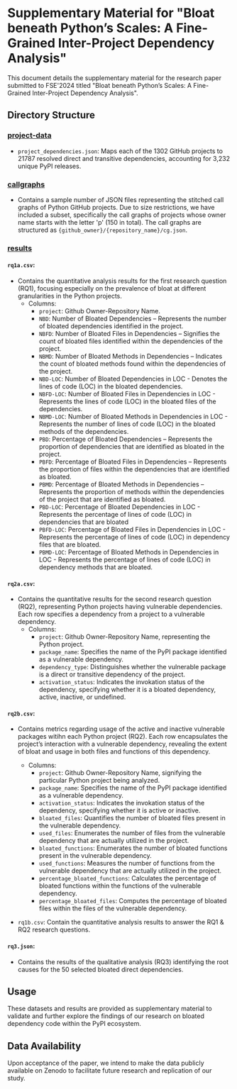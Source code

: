 # Supplementary Material for "Bloat beneath Python’s Scales: A Fine-Grained Inter-Project Dependency Analysis"

This  document details the supplementary material for the research paper submitted to FSE'2024 titled "Bloat beneath Python’s Scales: A Fine-Grained Inter-Project Dependency Analysis".

## Directory Structure

### [project-data](./project-data/)
- `project_dependencies.json`: Maps each of the 1302 GitHub projects to 21787 resolved direct and transitive dependencies, accounting for 3,232 unique PyPI releases.

### [callgraphs](./callgraphs)
- Contains a sample number of JSON files representing the stitched call graphs of Python GitHub projects.
Due to size restrictions,
we have included a subset,
specifically the call graphs of projects whose owner name starts with the letter 'p'
(150 in total).
The call graphs are structured as `{github_owner}/{repository_name}/cg.json`.

### [results](./results/)
#### `rq1a.csv`: 
- Contains the quantitative analysis results for the first research question (RQ1), focusing especially on the prevalence of bloat at different granularities in the Python projects.
  - Columns:
    - `project`: Github Owner-Repository Name.
    - `NBD`: Number of Bloated Dependencies – Represents the number of bloated dependencies identified in the project.
    - `NBFD`: Number of Bloated Files in Dependencies – Signifies the count of bloated files identified within the dependencies of the project.
    - `NBMD`: Number of Bloated Methods in Dependencies – Indicates the count of bloated methods found within the dependencies of the project.
    - `NBD-LOC`: Number of Bloated Dependencies in LOC - Denotes the lines of code (LOC) in the bloated dependencies.
    - `NBFD-LOC`: Number of Bloated Files in Dependencies in LOC - Represents the lines of code (LOC) in the bloated files of the dependencies.
    - `NBMD-LOC`: Number of Bloated Methods in Dependencies in LOC - Represents the number of lines of code (LOC) in the bloated methods of the dependencies.
    - `PBD`: Percentage of Bloated Dependencies – Represents the proportion of dependencies that are identified as bloated in the project.
    - `PBFD`: Percentage of Bloated Files in Dependencies – Represents the proportion of files within the dependencies that are identified as bloated.
    - `PBMD`: Percentage of Bloated Methods in Dependencies – Represents the proportion of methods within the dependencies of the project that are identified as bloated.
    - `PBD-LOC`: Percentage of Bloated Dependencies in LOC - Represents the percentage of lines of code (LOC) in dependencies that are bloated
    - `PBFD-LOC`: Percentage of Bloated Files in Dependencies in LOC - Represents the percentage of lines of code (LOC) in dependency files that are bloated.
    - `PBMD-LOC`: Percentage of Bloated Methods in Dependencies in LOC - Represents the percentage of lines of code (LOC) in dependency methods that are bloated.

#### `rq2a.csv`: 
- Contains the quantitative results for the second research question (RQ2), representing Python projects having vulnerable dependencies. Each row specifies a dependency from a project to a vulnerable dependency.
  - Columns:
    - `project`: Github Owner-Repository Name, representing the Python project.
    - `package_name`: Specifies the name of the PyPI package identified as a vulnerable dependency.
    - `dependency_type`: Distinguishes whether the vulnerable package is a direct or transitive dependency of the project.
    - `activation_status`: Indicates the invokation status of the dependency, specifying whether it is a bloated dependency, active, inactive, or undefined.

#### `rq2b.csv`: 
- Contains metrics regarding usage of the active and inactive vulnerable packages witihn each Python project (RQ2). Each row encapsulates the project’s interaction with a vulnerable dependency, revealing the extent of bloat and usage in both files and functions of this dependency.

  - Columns:
    - `project`: Github Owner-Repository Name, signifying the particular Python project being analyzed.
    - `package_name`: Specifies the name of the PyPI package identified as a vulnerable dependency.
    - `activation_status`: Indicates the invokation status of the dependency, specifying whether it is active or inactive.
    - `bloated_files`: Quantifies the number of bloated files present in the vulnerable dependency.
    - `used_files`: Enumerates the number of files from the vulnerable dependency that are actually utilized in the project.
    - `bloated_functions`: Enumerates the number of bloated functions present in the vulnerable dependency.
    - `used_functions`: Measures the number of functions from the vulnerable dependency that are actually utilized in the project.
    - `percentage_bloated_functions`: Calculates the percentage of bloated functions within the functions of the vulnerable dependency.
    - `percentage_bloated_files`: Computes the percentage of bloated files within the files of the vulnerable dependency.



-  `rq1b.csv`:  Contain the quantitative analysis results to answer the  RQ1 & RQ2 research questions.
#### `rq3.json`: 
- Contains the results of the qualitative analysis (RQ3) identifying  the root causes for the 50 selected bloated direct dependencies.


## Usage

These datasets and results are provided as supplementary material to validate and further explore the findings of our research on bloated dependency code within the PyPI ecosystem.

## Data Availability

Upon acceptance of the paper,
we intend to make the data publicly available on Zenodo
to facilitate future research and replication of our study.